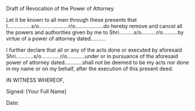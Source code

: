 Draft of Revocation of the Power of Attorney

Let it be known to all men through these presents that I…………….s/o………………..r/o……………….do hereby remove and cancel all the powers and authorities given by me to Shri……….s/o……….r/o……….by virtue of a power of attorney dated……….

I further declare that all or any of the acts done or executed by aforesaid Shri…………s/o………….r/o…………under or in pursuance of the aforesaid power of attorney dated…………shall not be deemed to be my acts nor done in my name or on my behalf, after the execution of this present deed.

IN WITNESS WHEREOF,

Signed:
[Your Full Name]

Date:
